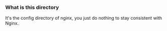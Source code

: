 ### What is this directory
It's the config directory of nginx, you just do nothing to stay consistent with Nginx.
